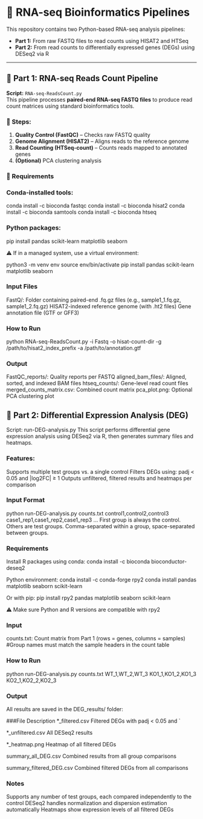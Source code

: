 # 🧬 RNA-seq Bioinformatics Pipelines

This repository contains two Python-based RNA-seq analysis pipelines:

- **Part 1:** From raw FASTQ files to read counts using HISAT2 and HTSeq
- **Part 2:** From read counts to differentially expressed genes (DEGs) using DESeq2 via R

---

## 📌 Part 1: RNA-seq Reads Count Pipeline

**Script:** `RNA-seq-ReadsCount.py`  
This pipeline processes **paired-end RNA-seq FASTQ files** to produce read count matrices using standard bioinformatics tools.

### 🔄 Steps:

1. **Quality Control (FastQC)** – Checks raw FASTQ quality
2. **Genome Alignment (HISAT2)** – Aligns reads to the reference genome
3. **Read Counting (HTSeq-count)** – Counts reads mapped to annotated genes
4. **(Optional)** PCA clustering analysis

### 🔧 Requirements

### Conda-installed tools:
conda install -c bioconda fastqc
conda install -c bioconda hisat2
conda install -c bioconda samtools
conda install -c bioconda htseq

### Python packages:
pip install pandas scikit-learn matplotlib seaborn

⚠️ If in a managed system, use a virtual environment:

python3 -m venv env
source env/bin/activate
pip install pandas scikit-learn matplotlib seaborn

### Input Files
FastQ/: Folder containing paired-end .fq.gz files (e.g., sample1_1.fq.gz, sample1_2.fq.gz)
HISAT2-indexed reference genome (with .ht2 files)
Gene annotation file (GTF or GFF3)

### How to Run
python RNA-seq-ReadsCount.py -i Fastq -o hisat-count-dir -g /path/to/hisat2_index_prefix -a /path/to/annotation.gtf

### Output
FastQC_reports/: Quality reports per FASTQ
aligned_bam_files/: Aligned, sorted, and indexed BAM files
htseq_counts/: Gene-level read count files
merged_counts_matrix.csv: Combined count matrix
pca_plot.png: Optional PCA clustering plot

## 📌 Part 2: Differential Expression Analysis (DEG)
Script: run-DEG-analysis.py
This script performs differential gene expression analysis using DESeq2 via R, then generates summary files and heatmaps.

### Features:
Supports multiple test groups vs. a single control
Filters DEGs using: padj < 0.05 and |log2FC| ≥ 1
Outputs unfiltered, filtered results and heatmaps per comparison

### Input Format
python run-DEG-analysis.py counts.txt control1,control2,control3 case1_rep1,case1_rep2,case1_rep3 ...
First group is always the control. Others are test groups. Comma-separated within a group, space-separated between groups.

###  Requirements
Install R packages using conda:
conda install -c bioconda bioconductor-deseq2

Python environment:
conda install -c conda-forge rpy2
conda install pandas matplotlib seaborn scikit-learn

Or with pip:
pip install rpy2 pandas matplotlib seaborn scikit-learn

⚠️ Make sure Python and R versions are compatible with rpy2

### Input
counts.txt: Count matrix from Part 1 (rows = genes, columns = samples)
#Group names must match the sample headers in the count table

### How to Run
python run-DEG-analysis.py counts.txt WT_1,WT_2,WT_3 KO1_1,KO1_2,KO1_3 KO2_1,KO2_2,KO2_3

### Output
All results are saved in the DEG_results/ folder:


###File	Description
*_filtered.csv	Filtered DEGs with padj < 0.05 and `

*_unfiltered.csv	All DESeq2 results

*_heatmap.png	Heatmap of all filtered DEGs

summary_all_DEG.csv	Combined results from all group comparisons

summary_filtered_DEG.csv	Combined filtered DEGs from all comparisons

###  Notes
Supports any number of test groups, each compared independently to the control
DESeq2 handles normalization and dispersion estimation automatically
Heatmaps show expression levels of all filtered DEGs
